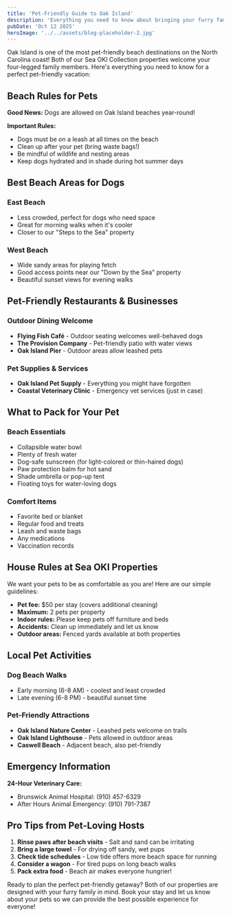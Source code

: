 ```yaml
---
title: 'Pet-Friendly Guide to Oak Island'
description: 'Everything you need to know about bringing your furry family members to Oak Island for the perfect pet-friendly vacation.'
pubDate: 'Oct 12 2025'
heroImage: '../../assets/blog-placeholder-2.jpg'
---
```


Oak Island is one of the most pet-friendly beach destinations on the North Carolina coast! Both of our Sea OKI Collection properties welcome your four-legged family members. Here's everything you need to know for a perfect pet-friendly vacation:

## Beach Rules for Pets

**Good News:** Dogs are allowed on Oak Island beaches year-round!

**Important Rules:**
- Dogs must be on a leash at all times on the beach
- Clean up after your pet (bring waste bags!)
- Be mindful of wildlife and nesting areas
- Keep dogs hydrated and in shade during hot summer days

## Best Beach Areas for Dogs

### East Beach
- Less crowded, perfect for dogs who need space
- Great for morning walks when it's cooler
- Closer to our "Steps to the Sea" property

### West Beach
- Wide sandy areas for playing fetch
- Good access points near our "Down by the Sea" property
- Beautiful sunset views for evening walks

## Pet-Friendly Restaurants & Businesses

### Outdoor Dining Welcome
- **Flying Fish Café** - Outdoor seating welcomes well-behaved dogs
- **The Provision Company** - Pet-friendly patio with water views
- **Oak Island Pier** - Outdoor areas allow leashed pets

### Pet Supplies & Services
- **Oak Island Pet Supply** - Everything you might have forgotten
- **Coastal Veterinary Clinic** - Emergency vet services (just in case)

## What to Pack for Your Pet

### Beach Essentials
- Collapsible water bowl
- Plenty of fresh water
- Dog-safe sunscreen (for light-colored or thin-haired dogs)
- Paw protection balm for hot sand
- Shade umbrella or pop-up tent
- Floating toys for water-loving dogs

### Comfort Items
- Favorite bed or blanket
- Regular food and treats
- Leash and waste bags
- Any medications
- Vaccination records

## House Rules at Sea OKI Properties

We want your pets to be as comfortable as you are! Here are our simple guidelines:

- **Pet fee:** $50 per stay (covers additional cleaning)
- **Maximum:** 2 pets per property
- **Indoor rules:** Please keep pets off furniture and beds
- **Accidents:** Clean up immediately and let us know
- **Outdoor areas:** Fenced yards available at both properties

## Local Pet Activities

### Dog Beach Walks
- Early morning (6-8 AM) - coolest and least crowded
- Late evening (6-8 PM) - beautiful sunset time

### Pet-Friendly Attractions
- **Oak Island Nature Center** - Leashed pets welcome on trails
- **Oak Island Lighthouse** - Pets allowed in outdoor areas
- **Caswell Beach** - Adjacent beach, also pet-friendly

## Emergency Information

**24-Hour Veterinary Care:**
- Brunswick Animal Hospital: (910) 457-6329
- After Hours Animal Emergency: (910) 791-7387

## Pro Tips from Pet-Loving Hosts

1. **Rinse paws after beach visits** - Salt and sand can be irritating
2. **Bring a large towel** - For drying off sandy, wet pups
3. **Check tide schedules** - Low tide offers more beach space for running
4. **Consider a wagon** - For tired pups on long beach walks
5. **Pack extra food** - Beach air makes everyone hungrier!

Ready to plan the perfect pet-friendly getaway? Both of our properties are designed with your furry family in mind. Book your stay and let us know about your pets so we can provide the best possible experience for everyone!
